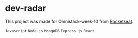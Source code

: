 # dev-radar

This project was made for Omnistack-week-10 from [Rocketseat](https://rocketseat.com.br/).

`Javascript`  `Node.js`  `MongoDB`  `Express.js`  `React`
